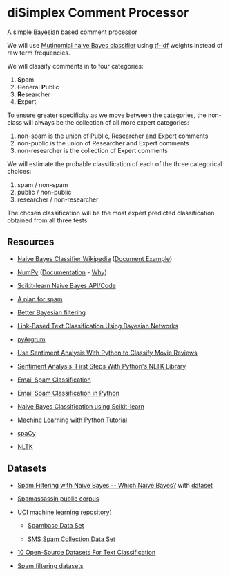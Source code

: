 # diSimplex Comment Processor

A simple Bayesian based comment processor

We will use [Mutinomial naive Bayes
classifier](https://en.wikipedia.org/wiki/Naive_Bayes_classifier#Multinomial_na%C3%AFve_Bayes)
using [tf-idf](https://en.wikipedia.org/wiki/Tf%E2%80%93idf) weights
instead of raw term frequencies.

We will classify comments in to four categories:

1. **S**pam
2. General **P**ublic
3. **R**esearcher
4. **E**xpert

To ensure greater specificity as we move between the categories, the
non-class will always be the collection of all more expert categories:

1. non-spam is the union of Public, Researcher and Expert comments
2. non-public is the union of Researcher and Expert comments
3. non-researcher is the collection of Expert comments

We will estimate the probable classification of each of the three categorical choices:

1. spam / non-spam
2. public / non-public
3. researcher / non-researcher

The chosen classification will be the most expert predicted classification
obtained from all three tests.

## Resources

- [Naive Bayes Classifier
  Wikipedia](https://en.wikipedia.org/wiki/Naive_Bayes_classifier)
  ([Document
  Example](https://en.wikipedia.org/wiki/Naive_Bayes_classifier#Document_classification))

- [NumPy](https://numpy.org/)
  ([Documentation](https://numpy.org/doc/stable/) -
  [Why](https://numpy.org/doc/stable/user/whatisnumpy.html))

- [Scikit-learn Naive Bayes
  API/Code](https://scikit-learn.org/stable/modules/classes.html#module-sklearn.naive_bayes)

- [A plan for spam](http://www.paulgraham.com/spam.html)

- [Better Bayesian filtering](http://www.paulgraham.com/better.html)

- [Link-Based Text Classification Using Bayesian
Networks](https://www.researchgate.net/publication/221232818_Link-Based_Text_Classification_Using_Bayesian_Networks)

- [pyArgrum](https://agrum.gitlab.io/)

- [Use Sentiment Analysis With Python to Classify Movie
Reviews](https://realpython.com/sentiment-analysis-python/)

- [Sentiment Analysis: First Steps With Python's NLTK
Library](https://realpython.com/python-nltk-sentiment-analysis/)

- [Email Spam
Classification](https://www.kaggle.com/balaka18/email-spam-classification/notebook)

- [Email Spam Classification in
Python](https://www.askpython.com/python/examples/email-spam-classification)

- [Naive Bayes Classification using
Scikit-learn](https://www.datacamp.com/community/tutorials/naive-bayes-scikit-learn)

- [Machine Learning with Python
Tutorial](https://www.tutorialspoint.com/machine_learning_with_python/index.htm)

- [spaCy](https://spacy.io/)

- [NLTK](https://www.nltk.org/)

## Datasets

- [Spam Filtering with Naive Bayes -- Which Naive
  Bayes?](http://www2.aueb.gr/users/ion/docs/ceas2006_paper.pdf) with
  [dataset](http://www2.aueb.gr/users/ion/data/enron-spam/)

- [Spamassassin public
  corpus](https://spamassassin.apache.org/old/publiccorpus/)

- [UCI machine learning
  repository](https://archive.ics.uci.edu/ml/datasets.php))

    - [Spambase Data Set](http://archive.ics.uci.edu/ml/datasets/Spambase)

    - [SMS Spam Collection Data
      Set](https://archive.ics.uci.edu/ml/datasets/SMS+Spam+Collection)

- [10 Open-Source Datasets For Text
  Classification](https://analyticsindiamag.com/10-open-source-datasets-for-text-classification/)

- [Spam filtering
  datasets](https://aclweb.org/aclwiki/Spam_filtering_datasets)
